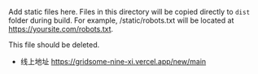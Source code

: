 Add static files here. Files in this directory will be copied directly to `dist` folder during build. For example, /static/robots.txt will be located at https://yoursite.com/robots.txt.

This file should be deleted.


- 线上地址    https://gridsome-nine-xi.vercel.app/new/main